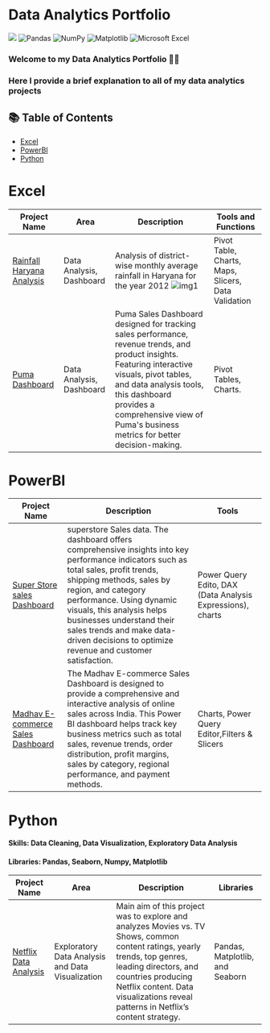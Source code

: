 
# Data Analytics Portfolio
[![](https://img.shields.io/badge/Python-FFD43B?style=for-the-badge&logo=python&logoColor=darkgreen)](https://www.python.org) ![Pandas](https://img.shields.io/badge/pandas-%23150458.svg?style=for-the-badge&logo=pandas&logoColor=white) ![NumPy](https://img.shields.io/badge/numpy-%23013243.svg?style=for-the-badge&logo=numpy&logoColor=white) ![Matplotlib](https://img.shields.io/badge/Matplotlib-%23ffffff.svg?style=for-the-badge&logo=Matplotlib&logoColor=black) ![Microsoft Excel](https://img.shields.io/badge/Microsoft_Excel-217346?style=for-the-badge&logo=microsoft-excel&logoColor=white) 
### Welcome to my Data Analytics Portfolio 🙌🏽
### Here I provide a brief explanation to all of my data analytics projects
## 📚 Table of Contents
 - [Excel](#excel)
- [PowerBI](#powerbi)
- [Python]( #python)
# Excel
| Project Name | Area | Description | Tools and Functions |  
|---|---|---|---|
|[Rainfall Haryana Analysis](https://github.com/iRonit080/Projects)|Data Analysis, Dashboard | Analysis of district-wise monthly average rainfall in Haryana for the year 2012 ![img1](https://github.com/iRonit080/Projects/Screenshots\report.png)| Pivot Table, Charts, Maps, Slicers, Data Validation
|[Puma Dashboard](https://github.com/iRonit080/Projects)|Data Analysis, Dashboard | Puma Sales Dashboard designed for tracking sales performance, revenue trends, and product insights. Featuring interactive visuals, pivot tables, and data analysis tools, this dashboard provides a comprehensive view of Puma's business metrics for better decision-making. | Pivot Tables, Charts.
# PowerBI
| Project Name | Description | Tools 
|---|---|---|
| [Super Store sales Dashboard](https://github.com/iRonit080/Projects)|superstore Sales data. The dashboard offers comprehensive insights into key performance indicators such as total sales, profit trends, shipping methods, sales by region, and category performance. Using dynamic visuals, this analysis helps businesses understand their sales trends and make data-driven decisions to optimize revenue and customer satisfaction.| Power Query Edito, DAX (Data Analysis Expressions), charts|
|[Madhav E-commerce Sales Dashboard](https://github.com/iRonit080/Projects)| The Madhav E-commerce Sales Dashboard is designed to provide a comprehensive and interactive analysis of online sales across India. This Power BI dashboard helps track key business metrics such as total sales, revenue trends, order distribution, profit margins, sales by category, regional performance, and payment methods.| Charts, Power Query Editor,Filters & Slicers 
# Python 
#### Skills: Data Cleaning, Data Visualization, Exploratory Data Analysis
#### Libraries: Pandas, Seaborn, Numpy, Matplotlib
| Project Name | Area | Description | Libraries |    
|---|---|---|---|
|[Netflix Data Analysis](https://github.com/iRonit080/Projects)|Exploratory Data Analysis and Data Visualization| Main aim of this project was to explore and analyzes Movies vs. TV Shows, common content ratings, yearly trends, top genres, leading directors, and countries producing Netflix content. Data visualizations reveal patterns in Netflix’s content strategy.|Pandas, Matplotlib, and Seaborn|

  
 

 

